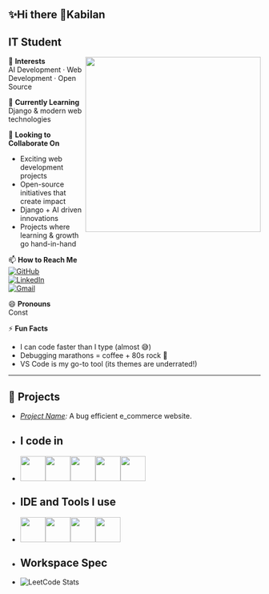
## ✨Hi there 👋Kabilan

  ## IT Student 
  <img align="right" width="350px" hight="100px" src="https://cdn.pixabay.com/photo/2024/04/01/13/21/ai-generated-8668923_1280.jpg"/>


👀 **Interests**  
AI Development · Web Development · Open Source  

🌱 **Currently Learning**  
Django & modern web technologies  

💞 **Looking to Collaborate On**  
- Exciting web development projects  
- Open-source initiatives that create impact  
- Django + AI driven innovations  
- Projects where learning & growth go hand-in-hand  

📫 **How to Reach Me**  
[![GitHub](https://img.shields.io/badge/GitHub-000?style=for-the-badge&logo=github&logoColor=white)](your-github-link)  
[![LinkedIn](https://img.shields.io/badge/LinkedIn-0A66C2?style=for-the-badge&logo=linkedin&logoColor=white)](your-linkedin-link)  
[![Gmail](https://img.shields.io/badge/Email-D14836?style=for-the-badge&logo=gmail&logoColor=white)](mailto:your-email)  

😄 **Pronouns**  
Const  

⚡ **Fun Facts**  
- I can code faster than I type (almost 😅)  
- Debugging marathons = coffee + 80s rock 🎸  
- VS Code is my go-to tool (its themes are underrated!)  

---

 
  
  ## 🚀 Projects  
- *[Project Name](link):* A bug efficient e_commerce website.  


- ## I code in
- <img hight="50px" width="50" src="https://img.icons8.com/?size=100&id=hGdCwhSHUe6L&format=png&color=000000"/><img hight="50px" width="50px" src="https://img.icons8.com/?size=100&id=qc3TyHJPxEoH&format=png&color=000000"/><img hight="50px" width="50px" src="https://img.icons8.com/?size=100&id=20909&format=png&color=000000"/><img hight="50px" width="50px" src="https://img.icons8.com/?size=100&id=21278&format=png&color=000000"/><img hight="50px" width="50px" src="https://img.icons8.com/?size=100&id=laVIsJnTtYoj&format=png&color=000000"/>

- ## IDE and Tools I use
- <img hight="50px" width="50px" src="https://img.icons8.com/?size=100&id=9OGIyU8hrxW5&format=png&color=000000"/><img hight="50px" width="50px" src="https://img.icons8.com/?size=100&id=F4uMFPZgS0gt&format=png&color=000000"/><img hight="50px" width="50px" src="https://img.icons8.com/?size=100&id=20906&format=png&color=000000"/><img hight="50px" width="50px" src="https://img.icons8.com/?size=100&id=lOqoeP2Zy02f&format=png&color=000000"/>



- ## Workspace Spec
- ![LeetCode Stats](https://leetcard.jacoblin.cool/kabilan-prog?theme=forest&font=Mukta&ext=contest)






<!---
Theivaraj-k/Theivaraj-k is a ✨ special ✨ repository because its README.md (this file) appears on your GitHub profile.
You can click the Preview link to take a look at your changes.
--->
